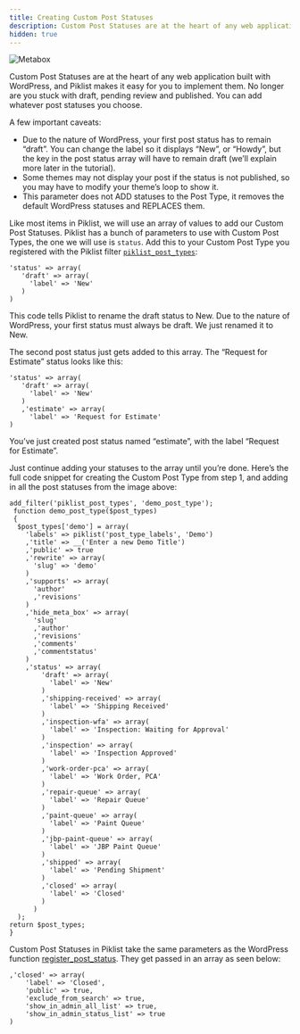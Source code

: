 ```yaml
---
title: Creating Custom Post Statuses
description: Custom Post Statuses are at the heart of any web application built with WordPress, and Piklist makes it easy for you to implement them.
hidden: true
---
```


![Metabox](/images/userguide-post-statuses.jpg)

Custom Post Statuses are at the heart of any web application built with WordPress, and Piklist makes it easy for you to implement them.  No longer are you stuck with draft, pending review and published.  You can add whatever post statuses you choose.

A few important caveats:

* Due to the nature of WordPress, your first post status has to remain “draft”.  You can change the label so it displays “New”, or “Howdy”, but the key in the post status array will have to remain draft (we’ll explain more later in the tutorial).
* Some themes may not display your post if the status is not published, so you may have to modify your theme’s loop to show it.
* This parameter does not ADD statuses to the Post Type, it removes the default WordPress statuses and REPLACES them.

Like most items in Piklist, we will use an array of values to add our Custom Post Statuses. Piklist has a bunch of parameters to use with Custom Post Types, the one we will use is `status`.  Add this to your Custom Post Type you registered with the Piklist filter [`piklist_post_types`](/actions-filters/filters/piklist_post_types/):
```
'status' => array(
   'draft' => array(
     'label' => 'New'
   )
)
```
This code tells Piklist to rename the draft status to New. Due to the nature of WordPress, your first status must always be draft. We just renamed it to New.

The second post status just gets added to this array. The “Request for Estimate” status looks like this:

```
'status' => array(
   'draft' => array(
     'label' => 'New'
   )
   ,'estimate' => array(
     'label' => 'Request for Estimate'
)
```

You’ve just created post status named “estimate”, with the label “Request for Estimate”.

Just continue adding your statuses to the array until you’re done. Here’s the full code snippet for creating the Custom Post Type from step 1, and adding in all the post statuses from the image above:

```
add_filter('piklist_post_types', 'demo_post_type');
 function demo_post_type($post_types)
 {
  $post_types['demo'] = array(
    'labels' => piklist('post_type_labels', 'Demo')
    ,'title' => __('Enter a new Demo Title')
    ,'public' => true
    ,'rewrite' => array(
      'slug' => 'demo'
    )
    ,'supports' => array(
      'author'
      ,'revisions'
    )
    ,'hide_meta_box' => array(
      'slug'
      ,'author'
      ,'revisions'
      ,'comments'
      ,'commentstatus'
    )
    ,'status' => array(
        'draft' => array(
          'label' => 'New'
        )
        ,'shipping-received' => array(
          'label' => 'Shipping Received'
        )
        ,'inspection-wfa' => array(
          'label' => 'Inspection: Waiting for Approval'
        )
        ,'inspection' => array(
          'label' => 'Inspection Approved'
        )
        ,'work-order-pca' => array(
          'label' => 'Work Order, PCA'
        )
        ,'repair-queue' => array(
          'label' => 'Repair Queue'
        )
        ,'paint-queue' => array(
          'label' => 'Paint Queue'
        )
        ,'jbp-paint-queue' => array(
          'label' => 'JBP Paint Queue'
        )
        ,'shipped' => array(
          'label' => 'Pending Shipment'
        )
        ,'closed' => array(
          'label' => 'Closed'
        )
      )
  );
return $post_types;
}
```

Custom Post Statuses in Piklist take the same parameters as the WordPress function [register_post_status](https://developer.wordpress.org/reference/functions/register_post_status/). They get passed in an array as seen below:

```
,'closed' => array(
	'label' => 'Closed',
	'public' => true,
	'exclude_from_search' => true,
	'show_in_admin_all_list' => true,
	'show_in_admin_status_list' => true
)
```
